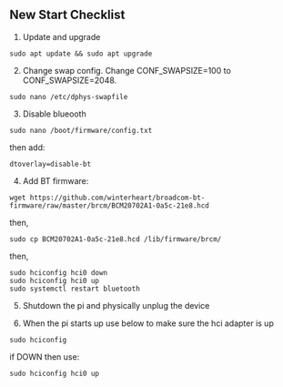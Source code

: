 ## New Start Checklist

1. Update and upgrade
```
sudo apt update && sudo apt upgrade
```
2. Change swap config. Change  CONF_SWAPSIZE=100 to CONF_SWAPSIZE=2048.
```
sudo nano /etc/dphys-swapfile
```
3. Disable blueooth
```
sudo nano /boot/firmware/config.txt
```
then add: 
```
dtoverlay=disable-bt
```
4. Add BT firmware:
```
wget https://github.com/winterheart/broadcom-bt-firmware/raw/master/brcm/BCM20702A1-0a5c-21e8.hcd
```
then,
```
sudo cp BCM20702A1-0a5c-21e8.hcd /lib/firmware/brcm/
```
then,
```
sudo hciconfig hci0 down
sudo hciconfig hci0 up
sudo systemctl restart bluetooth
```
5. Shutdown the pi and physically unplug the device

6. When the pi starts up use below to make sure the hci adapter is up

```
sudo hciconfig
```
if DOWN then use:
```
sudo hciconfig hci0 up
```


